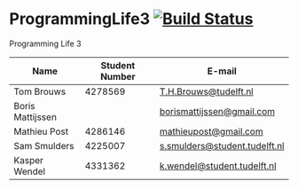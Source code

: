 # ProgrammingLife3 [![Build Status](https://travis-ci.org/ProgrammingLife3/ProgrammingLife3.svg)](https://travis-ci.org/ProgrammingLife3/ProgrammingLife3)
Programming Life 3

| Name             | Student Number | E-mail                       |
|------------------|----------------|------------------------------|
| Tom Brouws       | 4278569        | T.H.Brouws@tudelft.nl        |
| Boris Mattijssen |                | borismattijssen@gmail.com    |
| Mathieu Post     | 4286146        | mathieupost@gmail.com        |
| Sam Smulders     | 4225007        | s.smulders@student.tudelft.nl|
| Kasper Wendel    | 4331362        | k.wendel@student.tudelft.nl  |
